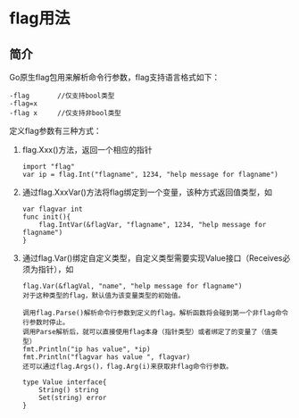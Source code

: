 flag用法
========================================================
## 简介
Go原生flag包用来解析命令行参数，flag支持语言格式如下：

    -flag       //仅支持bool类型
    -flag=x  
    -flag x     //仅支持非bool类型

定义flag参数有三种方式：

1.  flag.Xxx()方法，返回一个相应的指针

        import "flag"
        var ip = flag.Int("flagname", 1234, "help message for flagname")

2.  通过flag.XxxVar()方法将flag绑定到一个变量，该种方式返回值类型，如
    
        var flagvar int
        func init(){
            flag.IntVar(&flagVar, "flagname", 1234, "help message for flagname")
        }

3.  通过flag.Var()绑定自定义类型，自定义类型需要实现Value接口（Receives必须为指针），如

        flag.Var(&flagVal, "name", "help message for flagname")
        对于这种类型的flag，默认值为该变量类型的初始值。

        调用flag.Parse()解析命令行参数到定义的flag。解析函数将会碰到第一个非flag命令行参数时停止。
        调用Parse解析后，就可以直接使用flag本身（指针类型）或者绑定了的变量了（值类型）
        fmt.Println("ip has value", *ip)
        fmt.Println("flagvar has value ", flagvar)
        还可以通过flag.Args()，flag.Arg(i)来获取非flag命令行参数。
     
        type Value interface{
            String() string
            Set(string) error
        }

